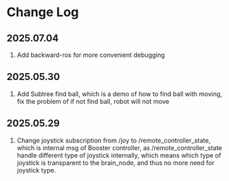 # Change Log
## 2025.07.04
1. Add backward-ros for more convenient debugging
## 2025.05.30
1. Add Subtree find ball, which is a demo of how to find ball with moving, fix the problem of if not find ball, robot
will not move
## 2025.05.29
1. Change joystick subscription from /joy to /remote_controller_state, which is internal msg of Booster controller,
as /remote_controller_state handle different type of joystick internally, which means which type of joystick is
transparent to the brain_node, and thus no more need for joystick type.